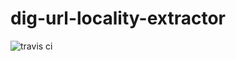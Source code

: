 # dig-url-locality-extractor
![travis ci](https://travis-ci.org/usc-isi-i2/dig-url-locality-extractor.svg?branch=master)
